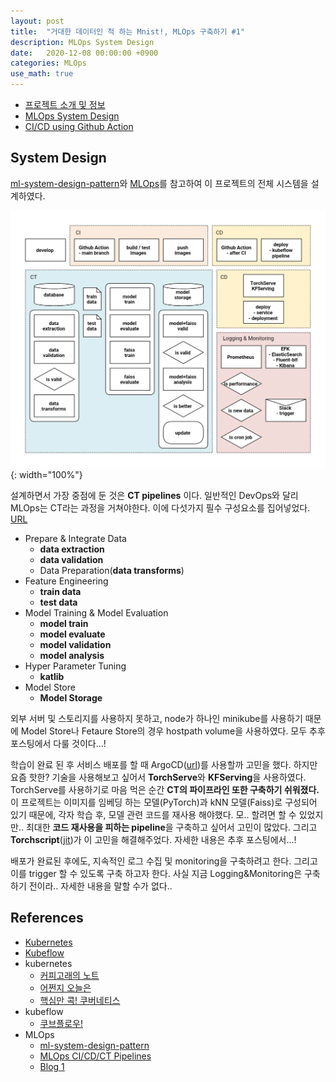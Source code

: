 ```yaml
---
layout: post
title:  "거대한 데이터인 척 하는 Mnist!, MLOps 구축하기 #1"
description: MLOps System Design
date:   2020-12-08 00:00:00 +0900
categories: MLOps
use_math: true
---
```


- [프로젝트 소개 및 정보](https://byeongjokim.github.io/posts/MLOps-Toy-Project-0/)
- [MLOps System Design](https://byeongjokim.github.io/posts/MLOps-Toy-Project-1/)
- [CI/CD using Github Action](https://byeongjokim.github.io/posts/MLOps-Toy-Project-2/)

## System Design
[ml-system-design-pattern](https://mercari.github.io/ml-system-design-pattern/)와 [MLOps](https://cloud.google.com/solutions/machine-learning/mlops-continuous-delivery-and-automation-pipelines-in-machine-learning)를 참고하여 이 프로젝트의 전체 시스템을 설계하였다.

![pipeline](https://raw.githubusercontent.com/byeongjokim/byeongjokim.github.io/master/assets/images/mlops1/pipeline.png){: width="100%"}

설계하면서 가장 중점에 둔 것은 **CT pipelines** 이다. 일반적인 DevOps와 달리 MLOps는 CT라는 과정을 거쳐야한다. 이에 다섯가지 필수 구성요소를 집어넣었다. [URL](https://growingdata.com.au/mlops-ci-cd-for-machine-learning-pipelines-model-deployment-with-kubeflow/?preview=true&_thumbnail_id=5121)
- Prepare & Integrate Data
    - **data extraction**
    - **data validation**
    - Data Preparation(**data transforms**)
- Feature Engineering
    - **train data**
    - **test data**
- Model Training & Model Evaluation
    - **model train**
    - **model evaluate**
    - **model validation**
    - **model analysis**
- Hyper Parameter Tuning
    - **katlib**
- Model Store
    - **Model Storage**

외부 서버 및 스토리지를 사용하지 못하고, node가 하나인 minikube를 사용하기 때문에 Model Store나 Fetaure Store의 경우 hostpath volume을 사용하였다. 모두 추후 포스팅에서 다룰 것이다...!

학습이 완료 된 후 서비스 배포를 할 때 ArgoCD([url](https://argoproj.github.io/argo-cd/))를 사용할까 고민을 했다. 하지만 요즘 핫한? 기술을 사용해보고 싶어서 **TorchServe**와 **KFServing**을 사용하였다. TorchServe를 사용하기로 마음 먹은 순간 **CT의 파이프라인 또한 구축하기 쉬워졌다.** 이 프로젝트는 이미지를 임베딩 하는 모델(PyTorch)과 kNN 모델(Faiss)로 구성되어 있기 때문에, 각자 학습 후, 모델 관련 코드를 재사용 해야했다. 모.. 할려면 할 수 있었지만.. 최대한 **코드 재사용을 피하는 pipeline**을 구축하고 싶어서 고민이 많았다. 그리고 **Torchscript**([jit](https://pytorch.org/docs/stable/jit.html))가 이 고민을 해결해주었다. 자세한 내용은 추후 포스팅에서...!

배포가 완료된 후에도, 지속적인 로그 수집 및 monitoring을 구축하려고 한다. 그리고 이를 trigger 할 수 있도록 구축 하고자 한다. 사실 지금 Logging&Monitoring은 구축 하기 전이라.. 자세한 내용을 말할 수가 없다..

## References
- [Kubernetes](https://kubernetes.io/docs/home/)
- [Kubeflow](https://www.kubeflow.org/docs/)
- kubernetes
    - [커피고래의 노트](https://coffeewhale.com/)
    - [어쩐지 오늘은](https://zzsza.github.io/category/mlops/)
    - [핵심만 콕! 쿠버네티스](http://www.yes24.com/Product/Goods/92426926)
- kubeflow
    - [쿠브플로우!](http://www.yes24.com/Product/Goods/89494414)
- MLOps
    - [ml-system-design-pattern](https://mercari.github.io/ml-system-design-pattern/)
    - [MLOps CI/CD/CT Pipelines](https://cloud.google.com/solutions/machine-learning/mlops-continuous-delivery-and-automation-pipelines-in-machine-learning)
    - [Blog 1](https://growingdata.com.au/mlops-ci-cd-for-machine-learning-pipelines-model-deployment-with-kubeflow/?preview=true&_thumbnail_id=5121)

